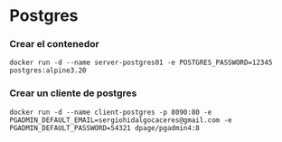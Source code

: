 # Postgres

### Crear el contenedor

```
docker run -d --name server-postgres01 -e POSTGRES_PASSWORD=12345 postgres:alpine3.20
```

### Crear un cliente de postgres

```
docker run -d --name client-postgres -p 8090:80 -e PGADMIN_DEFAULT_EMAIL=sergiohidalgocaceres@gmail.com -e PGADMIN_DEFAULT_PASSWORD=54321 dpage/pgadmin4:8
```
